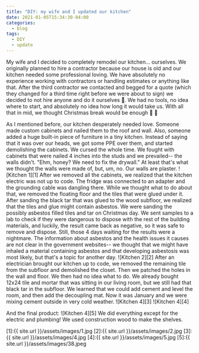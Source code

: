 ```yaml
---
title: "DIY: my wife and I updated our kitchen"
date: 2021-01-05T15:34:30-04:00
categories:
  - blog
tags:
  - DIY
  - update
---
```


My wife and I decided to completely remodel our kitchen... ourselves. We originally planned
to hire a contractor because our house is old and our kitchen needed some professional loving.
We have absolutely no experience working with contractors or handling estimates or anything 
like that. After the third contractor we contacted and begged for a quote (which they changed
for a third time right before we were about to sign) we decided to not hire anyone and do it 
ourselves :triangular_flag_on_post:. We had no tools, no idea where to start, and absolutely no idea how long it would
take us. With all that in mid, we thought Christmas break would be enough :triangular_flag_on_post: :triangular_flag_on_post:

As I mentioned before, our kitchen desperately needed love. Someone made custom cabinets and
nailed them to the roof and wall. Also, someone added a huge built-in piece of furniture in a tiny
kitchen. Instead of saying that it was over our heads, we got some PPE over them, and started 
demolishing the cabinets. We cursed the whole time. We fought with cabinets that were nailed 4 
inches into the studs and we prevailed-- the walls didn't. "Ehm, honey? We need to fix the drywall."
At least that's what we thought the walls were made of, but, um, no. Our walls are plaster.
![Kitchen 1][1]
After we removed all the cabinets, we realized that the kitchen electric was not up to code. The
fridge was connected to an adapter and the grounding cable was dangling there. 
While we thought what to do about that, we removed the floating floor and the tiles that were glued 
under it. After sanding the black tar that was glued to the wood subfloor, we realized that the tiles
and glue might contain asbestos. We were sanding the possibly asbestos filled tiles and tar on 
Christmas day. We sent samples to a lab to check if they were dangerous to dispose with the rest
of the building materials, and luckily, the result came back as negative, so it was safe to 
remove and dispose. Still, those 4 days waiting for the results were a nightmare. The information 
about asbestos and the health issues it causes are not clear in the government websites-- we 
thought that we might have inhaled a material containing asbestos and that developing 
asbestosis was most likely, but that's a topic for another day.
![Kitchen 2][2]
After an electrician brought our kitchen up to code, we removed the remaining tile from the 
subfloor and demolished the closet. Then we patched the holes in the wall and floor. We then 
had no idea what to do. We already bought 12x24 tile and mortar that was sitting in our 
living room, but we still had that black tar in the subfloor. We learned that we could
add cement and level the room, and then add the decoupling mat. Now it was January and we were
mixing cement outside in very cold weather.
![Kitchen 4][3]
![Kitchen 4][4]

And the final product:
![Kitchen 4][5]
We did everything except for the electric and plumbing! We used construction wood to make the shelves.


[1]:{{ site.url }}/assets/images/1.jpg
[2]:{{ site.url }}/assets/images/2.jpg
[3]:{{ site.url }}/assets/images/4.jpg
[4]:{{ site.url }}/assets/images/5.jpg
[5]:{{ site.url }}/assets/images/38.jpeg
